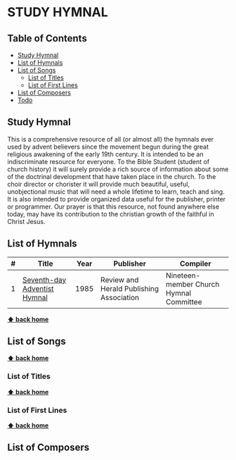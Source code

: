 # STUDY HYMNAL
## Table of Contents

- [Study Hymnal](#study-hymnal)
- [List of Hymnals](#list-of-hymnals)
- [List of Songs](#list-of-songs)
    - [List of Titles](#list-of-titles)
    - [List of First Lines](#list-of-first-lines)
- [List of Composers](#list-of-composers)
- [Todo](#todo)

## Study Hymnal
This is a comprehensive resource of all (or almost all) the hymnals ever used by advent believers since the movement begun during the great religious awakening of the early 19th century. It is intended to be an indiscriminate resource for everyone.  To the Bible Student (student of church history) it will surely provide a rich source of information about some of the doctrinal development that have taken place in the church. To the choir director or chorister it will provide much beautiful, useful, unobjectional music that will need a whole lifetime to learn, teach and sing. It is also intended to provide organized data useful for the publisher, printer or programmer. Our prayer is that this resource, not found anywhere else today, may have its contribution to the christian growth of the faithful in Christ Jesus.

## List of Hymnals

\# | Title                                                                       | Year     |Publisher |Compiler                                                                                       
-- | -------------------------------------------------------------------------- | ----------|----------|-------------
1  | [Seventh-day Adventist Hymnal](hymnals/SDAH1985/README.md)      | 1985 |Review and Herald Publishing Association |Nineteen-member Church Hymnal Committee 


**[⬆ back home](#study-hymnal)**

## List of Songs 

**[⬆ back home](#study-hymnal)**
### List of Titles

**[⬆ back home](#study-hymnal)**
### List of First Lines

**[⬆ back home](#study-hymnal)**
## List of Composers 


